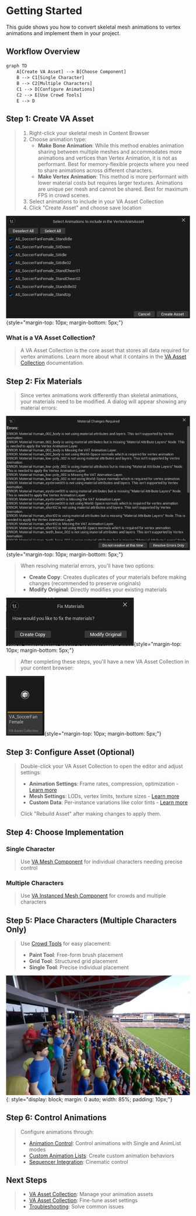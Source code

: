# Getting Started

This guide shows you how to convert skeletal mesh animations to vertex animations and implement them in your project.

## Workflow Overview

```mermaid
graph TD
    A[Create VA Asset] --> B[Choose Component]
    B --> C1[Single Character]
    B --> C2[Multiple Characters]
    C1 --> D[Configure Animations]
    C2 --> E[Use Crowd Tools]
    E --> D
```

## Step 1: Create VA Asset

> 1. Right-click your skeletal mesh in Content Browser
> 2. Choose animation type:
>     - **Make Bone Animation**: While this method enables animation sharing between multiple meshes and accommodates more animations and vertices than Vertex Animation, it is not as performant. Best for memory-flexible projects where you need to share animations across different characters.
>     - **Make Vertex Animation**: This method is more performant with lower material costs but requires larger textures. Animations are unique per mesh and cannot be shared. Best for maximum FPS in crowd scenes.
> 3. Select animations to include in your VA Asset Collection
> 4. Click "Create Asset" and choose save location

![Animation Selection](assets/quick_1.png){style="margin-top: 10px; margin-bottom: 5px;"}

### What is a VA Asset Collection?

> A VA Asset Collection is the core asset that stores all data required for vertex animations. Learn more about what it contains in the [VA Asset Collection](va-asset-collection.md) documentation.

## Step 2: Fix Materials

> Since vertex animations work differently than skeletal animations, your materials need to be modified. A dialog will appear showing any material errors:

![Material Errors](assets/quick_2.png){style="margin-top: 10px; margin-bottom: 5px;"}

> When resolving material errors, you'll have two options:
> 
> - **Create Copy**: Creates duplicates of your materials before making changes (recommended to preserve originals)
> - **Modify Original**: Directly modifies your existing materials

![Material Resolution](assets/quick_3.png){style="margin-top: 10px; margin-bottom: 5px;"}

> After completing these steps, you'll have a new VA Asset Collection in your content browser:

![VA Asset Collection Result](assets/quick_4.png){style="margin-top: 10px; margin-bottom: 5px;"}

## Step 3: Configure Asset (Optional)

> Double-click your VA Asset Collection to open the editor and adjust settings:
> 
> - **Animation Settings**: Frame rates, compression, optimization - [Learn more](va-asset-editor-animation.md)
> - **Mesh Settings**: LODs, vertex limits, texture sizes - [Learn more](va-asset-editor-mesh.md)
> - **Custom Data**: Per-instance variations like color tints - [Learn more](va-asset-editor-custom-data.md)
> 
> Click "Rebuild Asset" after making changes to apply them.

## Step 4: Choose Implementation

### Single Character
> Use [VA Mesh Component](vertex-anim-mesh-component.md) for individual characters needing precise control

### Multiple Characters  
> Use [VA Instanced Mesh Component](vertex-anim-instanced-mesh-component.md) for crowds and multiple characters

## Step 5: Place Characters (Multiple Characters Only)

> Use [Crowd Tools](crowd-tools-editor-mode.md) for easy placement:
> 
> - **Paint Tool**: Free-form brush placement
> - **Grid Tool**: Structured grid placement  
> - **Single Tool**: Precise individual placement

![Crowd Example](assets/Crowd_01.jpg){: style="display: block; margin: 0 auto; width: 85%; padding: 10px;"}

## Step 6: Control Animations

> Configure animations through:
> 
> - [Animation Control](animation-control.md): Control animations with Single and AnimList modes
> - [Custom Animation Lists](custom-animation-lists.md): Create custom animation behaviors
> - [Sequencer Integration](sequencer-integration.md): Cinematic control

## Next Steps

> - [VA Asset Collection](va-asset-collection.md): Manage your animation assets
> - [VA Asset Collection](va-asset-collection.md): Fine-tune asset settings
> - [Troubleshooting](troubleshooting.md): Solve common issues
